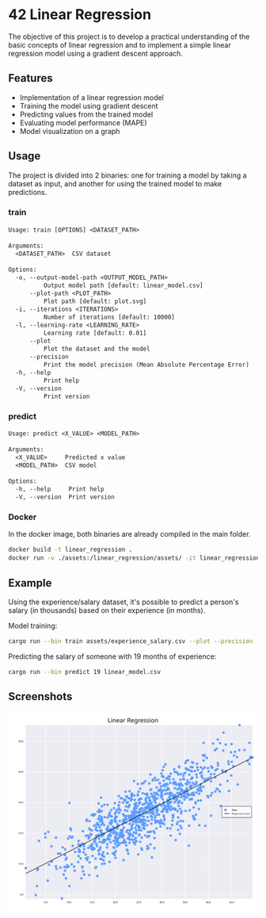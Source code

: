 # 42 Linear Regression

The objective of this project is to develop a practical understanding of the basic concepts of linear regression and to
implement a simple linear regression model using a gradient descent approach.

## Features

- Implementation of a linear regression model
- Training the model using gradient descent
- Predicting values from the trained model
- Evaluating model performance (MAPE)
- Model visualization on a graph

## Usage

The project is divided into 2 binaries: one for training a model by taking a dataset as input, and another for using the
trained model to make predictions.

### train

```
Usage: train [OPTIONS] <DATASET_PATH>

Arguments:
  <DATASET_PATH>  CSV dataset

Options:
  -o, --output-model-path <OUTPUT_MODEL_PATH>
          Output model path [default: linear_model.csv]
      --plot-path <PLOT_PATH>
          Plot path [default: plot.svg]
  -i, --iterations <ITERATIONS>
          Number of iterations [default: 10000]
  -l, --learning-rate <LEARNING_RATE>
          Learning rate [default: 0.01]
      --plot
          Plot the dataset and the model
      --precision
          Print the model precision (Mean Absolute Percentage Error)
  -h, --help
          Print help
  -V, --version
          Print version
```

### predict

```
Usage: predict <X_VALUE> <MODEL_PATH>

Arguments:
  <X_VALUE>     Predicted x value
  <MODEL_PATH>  CSV model

Options:
  -h, --help     Print help
  -V, --version  Print version
```

### Docker

In the docker image, both binaries are already compiled in the main folder.

```bash
docker build -t linear_regression .
docker run -v ./assets:/linear_regression/assets/ -it linear_regression
```

## Example

Using the experience/salary dataset, it's possible to predict a person's salary (in thousands) based on their
experience (in months).

Model training:

```bash
cargo run --bin train assets/experience_salary.csv --plot --precision
```

Predicting the salary of someone with 19 months of experience:

```bash
cargo run --bin predict 19 linear_model.csv
```

## Screenshots

![graph](assets/salary_plot.svg)

